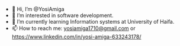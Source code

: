 - 👋 Hi, I’m @YosiAmiga
- 👀 I’m interested in software development.
- 🌱 I’m currently learning Information systems at University of Haifa.
- 📫 How to reach me: yosiamiga1710@gmail.com or https://www.linkedin.com/in/yosi-amiga-633243178/

<!---
YosiAmiga/YosiAmiga is a ✨ special ✨ repository because its `README.md` (this file) appears on your GitHub profile.
You can click the Preview link to take a look at your changes.
--->
